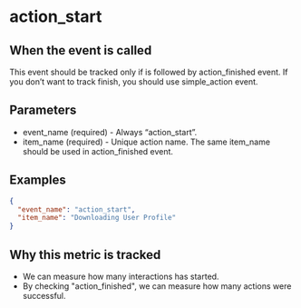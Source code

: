 # action_start

## When the event is called

This event should be tracked only if is followed by action_finished event. If you don’t want to track finish, you should use simple_action event.

## Parameters

- event_name (required) - Always “action_start”.
- item_name (required) - Unique action name. The same item_name should be used in action_finished event.

## Examples

```json
{
  "event_name": "action_start",
  "item_name": "Downloading User Profile"
}
```

## Why this metric is tracked

- We can measure how many interactions has started.
- By checking "action_finished", we can measure how many actions were successful.
